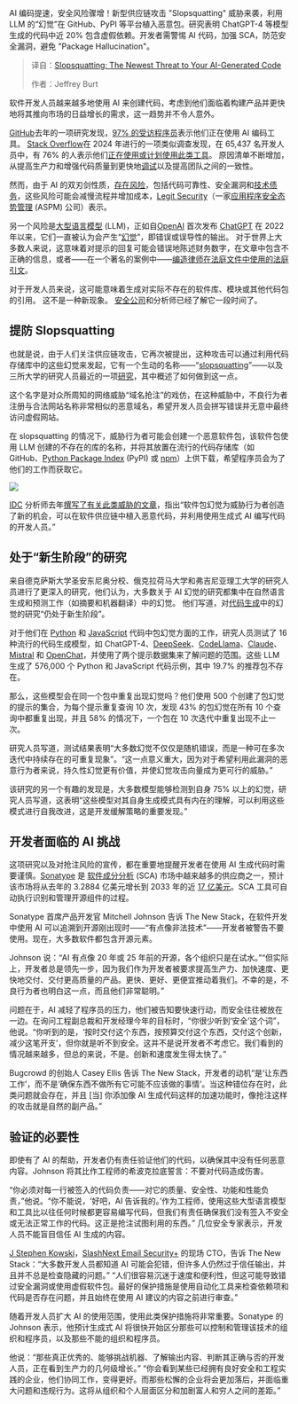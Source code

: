 <!--
title: Slopsquatting：AI 生成代码面临的最新威胁
cover: https://cdn.thenewstack.io/media/2025/04/5ff2de77-toa-heftiba-ghlljhftdgw-unsplash-1.jpg
summary: AI 编码提速，安全风险骤增！新型供应链攻击 "Slopsquatting" 威胁来袭，利用 LLM 的“幻觉”在 GitHub、PyPI 等平台植入恶意包。研究表明 ChatGPT-4 等模型生成的代码中近 20% 包含虚假依赖。开发者需警惕 AI 代码，加强 SCA，防范安全漏洞，避免 "Package Hallucination"。
-->

AI 编码提速，安全风险骤增！新型供应链攻击 "Slopsquatting" 威胁来袭，利用 LLM 的“幻觉”在 GitHub、PyPI 等平台植入恶意包。研究表明 ChatGPT-4 等模型生成的代码中近 20% 包含虚假依赖。开发者需警惕 AI 代码，加强 SCA，防范安全漏洞，避免 "Package Hallucination"。

> 译自：[Slopsquatting: The Newest Threat to Your AI-Generated Code](https://thenewstack.io/slopsquatting-the-newest-threat-to-your-ai-generated-code/)
> 
> 作者：Jeffrey Burt

软件开发人员越来越多地使用 AI 来创建代码，考虑到他们面临着构建产品并更快地将其推向市场的日益增长的需求，这一趋势并不令人意外。

[GitHub](https://github.com/)去年的一项研究发现，[97% 的受访程序员](https://github.blog/news-insights/research/survey-ai-wave-grows/)表示他们正在使用 AI 编码工具。 [Stack Overflow](https://stackoverflow.com/questions)在 2024 年进行的一项类似调查发现，在 65,437 名开发人员中，有 76% 的人表示他们[正在使用或计划使用此类工具](https://survey.stackoverflow.co/2024/)。 原因清单不断增加，从提高生产力和增强代码质量到更快地[调试](https://thenewstack.io/master-the-art-of-python-debugging-with-these-tips/)以及提高团队之间的一致性。

然而，由于 AI 的双刃剑性质，[存在风险](https://www.legitsecurity.com/aspm-knowledge-base/ai-code-generation-benefits-and-risks)，包括代码可靠性、安全漏洞和[技术债务](https://thenewstack.io/technical-debt-continues-to-mount-heres-how-to-solve-it/)，这些风险可能会减慢流程并增加成本，[Legit Security](https://www.legitsecurity.com/)（一家[应用程序安全态势管理](https://thenewstack.io/consolidate-with-application-posture-security-management/) (ASPM) 公司）表示。

另一个风险是[大型语言模型](https://thenewstack.io/top-5-large-language-models-and-how-to-use-them-effectively/) (LLM)，正如自[OpenAI](https://openai.com/) 首次发布 [ChatGPT](https://thenewstack.io/openai-launches-new-chatgpt-interface-designed-for-coding/) 在 2022 年以来，它们一直被认为会产生“[幻觉](https://thenewstack.io/ai-agentic-evaluation-tools-help-devs-fight-hallucinations/)”，即错误或误导性的输出。 对于世界上大多数人来说，这意味着对提示的回复可能会错误地陈述财务数字，在文章中包含不正确的信息，或者——在一个著名的案例中——[编造律师在法庭文件中使用的法庭引文](https://www.theguardian.com/technology/2023/jun/23/two-us-lawyers-fined-submitting-fake-court-citations-chatgpt)。

对于开发人员来说，这可能意味着生成对实际不存在的软件库、模块或其他代码包的引用。 这不是一种新现象。 [安全公司](https://vulcan.io/blog/ai-hallucinations-package-risk/)和分析师已经了解它一段时间了。

## 提防 Slopsquatting

也就是说，由于人们关注供应链攻击，它再次被提出，这种攻击可以通过利用代码存储库中的这些幻觉来发起，它有一个生动的名称——“[slopsquatting](https://fosstodon.org/@sethmlarson/114328275927451797)”——以及三所大学的研究人员最近的一项[研究](https://arxiv.org/pdf/2406.10279)，其中概述了如何做到这一点。

这个名字是对众所周知的网络威胁“域名抢注”的戏仿，在这种威胁中，不良行为者注册与合法网站名称非常相似的恶意域名，希望开发人员会拼写错误并无意中最终访问虚假网站。

在 slopsquatting 的情况下，威胁行为者可能会创建一个恶意软件包，该软件包使用 LLM 创建的不存在的库的名称，并将其放置在流行的代码存储库（如 GitHub、[Python Package Index](https://pypi.org/) (PyPI) 或 [npm](https://www.npmjs.com/)）上供下载，希望程序员会为了他们的工作而获取它。

![](https://cdn.thenewstack.io/media/2025/04/2678334e-ai-hallucination-packages-1-1.png)

[IDC](https://www.idc.com/) 分析师去年[撰写了有关此类威胁的文章](https://blogs.idc.com/2024/04/22/package-hallucination-the-latest-greatest-software-supply-chain-security-threat/)，指出“软件包幻觉为威胁行为者创造了新的机会，可以在软件供应链中植入恶意代码，并利用使用生成式 AI 编写代码的开发人员。”

## 处于“新生阶段”的研究

来自德克萨斯大学圣安东尼奥分校、俄克拉荷马大学和弗吉尼亚理工大学的研究人员进行了更深入的研究，他们认为，大多数关于 AI 幻觉的研究都集中在自然语言生成和预测工作（如摘要和机器翻译）中的幻觉。 他们写道，对[代码生成](https://thenewstack.io/ai-code-generation-6-faqs-for-developers/)中的幻觉的研究“仍处于新生阶段”。

对于他们在 [Python](https://thenewstack.io/python/) 和 [JavaScript](https://thenewstack.io/javascript/) 代码中包幻觉方面的工作，研究人员测试了 16 种流行的代码生成模型，如 ChatGPT-4、[DeepSeek](https://thenewstack.io/deep-dive-into-deepseek-r1-how-it-works-and-what-it-can-do/)、[CodeLlama](https://ollama.com/library/codellama)、[Claude](https://thenewstack.io/claude-code-and-the-art-of-test-driven-development/)、[Mistral](https://mistral.ai/) 和 [OpenChat](https://oc.app/)，并使用了两个提示数据集来了解问题的范围。这些 LLM 生成了 576,000 个 Python 和 JavaScript 代码示例，其中 19.7% 的推荐包不存在。

那么，这些模型会在同一个包中重复出现幻觉吗？他们使用 500 个创建了包幻觉的提示的集合，为每个提示重复查询 10 次，发现 43% 的包幻觉在所有 10 个查询中都重复出现，并且 58% 的情况下，一个包在 10 次迭代中重复出现不止一次。

研究人员写道，测试结果表明“大多数幻觉不仅仅是随机错误，而是一种可在多次迭代中持续存在的可重复现象”。“这一点意义重大，因为对于希望利用此漏洞的恶意行为者来说，持久性幻觉更有价值，并使幻觉攻击向量成为更可行的威胁。”

该研究的另一个有趣的发现是，大多数模型能够检测到自身 75% 以上的幻觉，研究人员写道，这表明“这些模型对其自身生成模式具有内在的理解，可以利用这些模式进行自我改进，这是开发缓解策略的重要发现。”

## 开发者面临的 AI 挑战

这项研究以及对抢注风险的宣传，都在重要地提醒开发者在使用 AI 生成代码时需要谨慎。[Sonatype](https://www.sonatype.com/) 是 [软件成分分析](https://thenewstack.io/software-composition-analysis-and-sboms-a-united-defense/) (SCA) 市场中越来越多的供应商之一，预计该市场将从去年的 3.2884 亿美元增长到 2033 年的近 [17 亿美元](https://straitsresearch.com/report/software-composition-analysis-market)。SCA 工具可自动执行识别和管理开源组件的过程。

Sonatype 首席产品开发官 Mitchell Johnson 告诉 The New Stack，在软件开发中使用 AI 可以追溯到开源刚出现时——“有点像非法技术”——开发者被警告不要使用。现在，大多数软件都包含开源元素。

Johnson 说：“AI 有点像 20 年或 25 年前的开源，各个组织只是在试水。”“但实际上，开发者总是领先一步，因为我们作为开发者被要求提高生产力、加快速度、更快地交付、交付更高质量的产品。更快、更好、更便宜推动着我们。不幸的是，不良行为者也明白这一点，而且他们非常聪明。”

问题在于，AI 减轻了程序员的压力，他们被告知要快速行动，而安全往往被放在一边。在询问工程副总裁和开发经理今年的目标时，“你很少听到‘安全’这个词”，他说。“你听到的是，‘按时交付这个东西，按预算交付这个东西，交付这个创新，减少这笔开支’，但你就是听不到安全。这并不是说开发者不考虑它。我们看到的情况越来越多，但总的来说，不是。创新和速度发生得太快了。”

Bugcrowd 的创始人 Casey Ellis 告诉 The New Stack，开发者的动机“是‘让东西工作’，而不是‘确保东西不做所有它可能不应该做的事情’。当这种错位存在时，此类问题就会存在，并且 [当] 你添加像 AI 生成代码这样的加速功能时，像抢注这样的攻击就是自然的副产品。”

## 验证的必要性

即使有了 AI 的帮助，开发者仍有责任验证他们的代码，以确保其中没有任何恶意内容。Johnson 将其比作工程师的希波克拉底誓言：不要对代码造成伤害。

“你必须对每一行被签入的代码负责——对它的质量、安全性、功能和性能负责，”他说。“你不能说，‘好吧，AI 告诉我的。’作为工程师，使用这些大型语言模型和工具比以往任何时候都更容易编写代码，但我们有责任确保我们没有签入不安全或无法正常工作的代码。这正是抢注试图利用的东西。”
几位安全专家表示，开发人员不能盲目信任 AI 生成的内容。

[J Stephen Kowski](https://www.linkedin.com/in/jstephenkowski/)，[SlashNext Email Security+](https://slashnext.com/) 的现场 CTO，告诉 The New Stack：“大多数开发人员都知道 AI 可能会犯错，但许多人仍然过于信任输出，并且并不总是检查隐藏的问题。” “人们很容易沉迷于速度和便利性，但这可能导致错过安全漏洞或使用虚假软件包。最好的保护措施是使用自动化工具来检查依赖项和代码是否存在问题，并且始终在使用 AI 建议的内容之前进行审查。”

随着开发人员扩大 AI 的使用范围，使用此类保护措施将非常重要。Sonatype 的 Johnson 表示，他预计生成式 AI 将很快开始区分那些可以控制和管理该技术的组织和程序员，以及那些不能的组织和程序员。

他说：“那些真正优秀的、能够挑战机器、了解输出内容、判断其正确与否的开发人员，正在看到生产力的几何级增长。” “你会看到某些已经拥有良好安全和工程实践的企业，他们协同工作，变得更好。而那些松懈的企业将会更加落后，并面临重大问题和违规行为。这将从组织和个人层面区分和加剧富人和穷人之间的差距。”